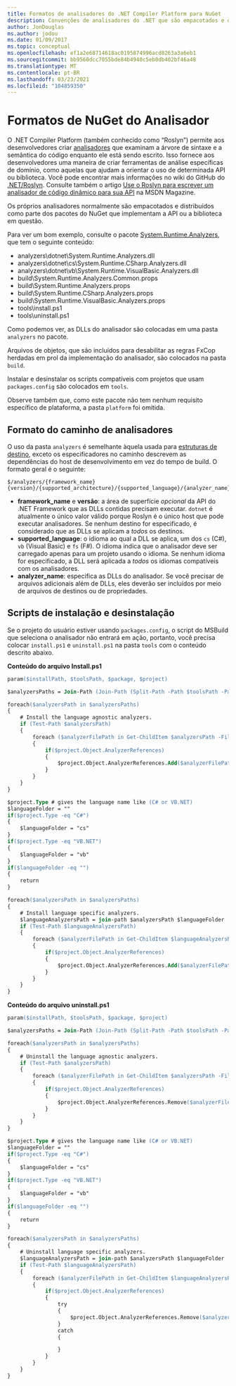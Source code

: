 ```yaml
---
title: Formatos de analisadores do .NET Compiler Platform para NuGet
description: Convenções de analisadores do .NET que são empacotados e distribuídos com pacotes do NuGet que implementam uma API ou biblioteca.
author: JonDouglas
ms.author: jodou
ms.date: 01/09/2017
ms.topic: conceptual
ms.openlocfilehash: ef1a2e68714618ac0195874996acd8263a3a6eb1
ms.sourcegitcommit: bb9560dcc7055bde84b4940c5eb0db402bf46a48
ms.translationtype: MT
ms.contentlocale: pt-BR
ms.lasthandoff: 03/23/2021
ms.locfileid: "104859350"
---
```

# <a name="analyzer-nuget-formats"></a>Formatos de NuGet do Analisador

O .NET Compiler Platform (também conhecido como “Roslyn”) permite aos desenvolvedores criar [analisadores](https://github.com/dotnet/roslyn/blob/main/docs/wiki/How-To-Write-a-C%23-Analyzer-and-Code-Fix.md) que examinam a árvore de sintaxe e a semântica do código enquanto ele está sendo escrito. Isso fornece aos desenvolvedores uma maneira de criar ferramentas de análise específicas de domínio, como aquelas que ajudam a orientar o uso de determinada API ou biblioteca. Você pode encontrar mais informações no wiki do GitHub do [.NET/Roslyn](https://github.com/dotnet/roslyn/wiki). Consulte também o artigo [Use o Roslyn para escrever um analisador de código dinâmico para sua API](/archive/msdn-magazine/2014/special-issue/csharp-and-visual-basic-use-roslyn-to-write-a-live-code-analyzer-for-your-api) na MSDN Magazine.

Os próprios analisadores normalmente são empacotados e distribuídos como parte dos pacotes do NuGet que implementam a API ou a biblioteca em questão.

Para ver um bom exemplo, consulte o pacote [System.Runtime.Analyzers](https://www.nuget.org/packages/System.Runtime.Analyzers), que tem o seguinte conteúdo:

- analyzers\dotnet\System.Runtime.Analyzers.dll
- analyzers\dotnet\cs\System.Runtime.CSharp.Analyzers.dll
- analyzers\dotnet\vb\System.Runtime.VisualBasic.Analyzers.dll
- build\System.Runtime.Analyzers.Common.props
- build\System.Runtime.Analyzers.props
- build\System.Runtime.CSharp.Analyzers.props
- build\System.Runtime.VisualBasic.Analyzers.props
- tools\install.ps1
- tools\uninstall.ps1

Como podemos ver, as DLLs do analisador são colocadas em uma pasta `analyzers` no pacote.

Arquivos de objetos, que são incluídos para desabilitar as regras FxCop herdadas em prol da implementação do analisador, são colocados na pasta `build`.

Instalar e desinstalar os scripts compatíveis com projetos que usam `packages.config` são colocados em `tools`.

Observe também que, como este pacote não tem nenhum requisito específico de plataforma, a pasta `platform` foi omitida.


## <a name="analyzers-path-format"></a>Formato do caminho de analisadores

O uso da pasta `analyzers` é semelhante àquela usada para [estruturas de destino](../create-packages/supporting-multiple-target-frameworks.md), exceto os especificadores no caminho descrevem as dependências do host de desenvolvimento em vez do tempo de build. O formato geral é o seguinte:

```
$/analyzers/{framework_name}{version}/{supported_architecture}/{supported_language}/{analyzer_name}.dll
```

- **framework_name** e **versão**: a área de superfície *opcional* da API do .NET Framework que as DLLs contidas precisam executar. `dotnet` é atualmente o único valor válido porque Roslyn é o único host que pode executar analisadores. Se nenhum destino for especificado, é considerado que as DLLs se aplicam a *todos* os destinos.
- **supported_language**: o idioma ao qual a DLL se aplica, um dos `cs` (C#), `vb` (Visual Basic) e `fs` (F#). O idioma indica que o analisador deve ser carregado apenas para um projeto usando o idioma. Se nenhum idioma for especificado, a DLL será aplicada a *todos* os idiomas compatíveis com os analisadores.
- **analyzer_name**: especifica as DLLs do analisador. Se você precisar de arquivos adicionais além de DLLs, eles deverão ser incluídos por meio de arquivos de destinos ou de propriedades.


## <a name="install-and-uninstall-scripts"></a>Scripts de instalação e desinstalação

Se o projeto do usuário estiver usando `packages.config`, o script do MSBuild que seleciona o analisador não entrará em ação, portanto, você precisa colocar `install.ps1` e `uninstall.ps1` na pasta `tools` com o conteúdo descrito abaixo.

**Conteúdo do arquivo Install.ps1**

```ps
param($installPath, $toolsPath, $package, $project)

$analyzersPaths = Join-Path (Join-Path (Split-Path -Path $toolsPath -Parent) "analyzers" ) * -Resolve

foreach($analyzersPath in $analyzersPaths)
{
    # Install the language agnostic analyzers.
    if (Test-Path $analyzersPath)
    {
        foreach ($analyzerFilePath in Get-ChildItem $analyzersPath -Filter *.dll)
        {
            if($project.Object.AnalyzerReferences)
            {
                $project.Object.AnalyzerReferences.Add($analyzerFilePath.FullName)
            }
        }
    }
}

$project.Type # gives the language name like (C# or VB.NET)
$languageFolder = ""
if($project.Type -eq "C#")
{
    $languageFolder = "cs"
}
if($project.Type -eq "VB.NET")
{
    $languageFolder = "vb"
}
if($languageFolder -eq "")
{
    return
}

foreach($analyzersPath in $analyzersPaths)
{
    # Install language specific analyzers.
    $languageAnalyzersPath = join-path $analyzersPath $languageFolder
    if (Test-Path $languageAnalyzersPath)
    {
        foreach ($analyzerFilePath in Get-ChildItem $languageAnalyzersPath -Filter *.dll)
        {
            if($project.Object.AnalyzerReferences)
            {
                $project.Object.AnalyzerReferences.Add($analyzerFilePath.FullName)
            }
        }
    }
}
```


**Conteúdo do arquivo uninstall.ps1**

```ps
param($installPath, $toolsPath, $package, $project)

$analyzersPaths = Join-Path (Join-Path (Split-Path -Path $toolsPath -Parent) "analyzers" ) * -Resolve

foreach($analyzersPath in $analyzersPaths)
{
    # Uninstall the language agnostic analyzers.
    if (Test-Path $analyzersPath)
    {
        foreach ($analyzerFilePath in Get-ChildItem $analyzersPath -Filter *.dll)
        {
            if($project.Object.AnalyzerReferences)
            {
                $project.Object.AnalyzerReferences.Remove($analyzerFilePath.FullName)
            }
        }
    }
}

$project.Type # gives the language name like (C# or VB.NET)
$languageFolder = ""
if($project.Type -eq "C#")
{
    $languageFolder = "cs"
}
if($project.Type -eq "VB.NET")
{
    $languageFolder = "vb"
}
if($languageFolder -eq "")
{
    return
}

foreach($analyzersPath in $analyzersPaths)
{
    # Uninstall language specific analyzers.
    $languageAnalyzersPath = join-path $analyzersPath $languageFolder
    if (Test-Path $languageAnalyzersPath)
    {
        foreach ($analyzerFilePath in Get-ChildItem $languageAnalyzersPath -Filter *.dll)
        {
            if($project.Object.AnalyzerReferences)
            {
                try
                {
                    $project.Object.AnalyzerReferences.Remove($analyzerFilePath.FullName)
                }
                catch
                {

                }
            }
        }
    }
}
```
